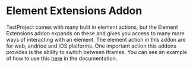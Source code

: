 # Element Extensions Addon

TestProject comes with many built in element actions, but the Element Extensions addon expands on these and gives you access to many more ways of interacting with an element. The element action in this addon are for web, andriod and iOS platforms.  One important action this addons provides is the ability to switch between iframes. You can see an example of how to use this [here](../../tips-and-tricks/using-testproject-with-iframes.md) in the documentation.


